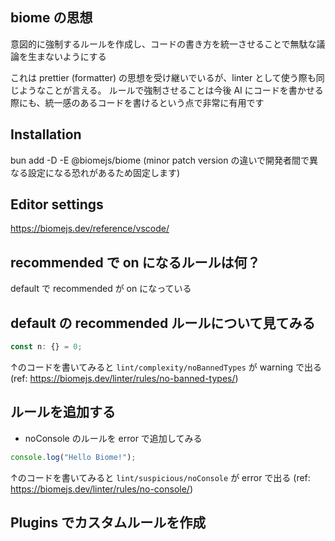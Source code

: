 ## biome の思想
意図的に強制するルールを作成し、コードの書き方を統一させることで無駄な議論を生まないようにする

これは prettier (formatter) の思想を受け継いでいるが、linter として使う際も同じようなことが言える。
ルールで強制させることは今後 AI にコードを書かせる際にも、統一感のあるコードを書けるという点で非常に有用です

## Installation
bun add -D -E @biomejs/biome
(minor patch version の違いで開発者間で異なる設定になる恐れがあるため固定します)

## Editor settings
https://biomejs.dev/reference/vscode/

## recommended で on になるルールは何？
default で recommended が on になっている

## default の recommended ルールについて見てみる
```ts
const n: {} = 0;
```
↑のコードを書いてみると `lint/complexity/noBannedTypes` が warning で出る
(ref: https://biomejs.dev/linter/rules/no-banned-types/)

## ルールを追加する
- noConsole のルールを error で追加してみる
```ts
console.log("Hello Biome!");
```
↑のコードを書いてみると `lint/suspicious/noConsole` が error で出る
(ref: https://biomejs.dev/linter/rules/no-console/)

## Plugins でカスタムルールを作成
